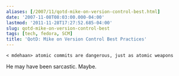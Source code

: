 ```yaml
---
aliases: [/2007/11/qotd-mike-on-version-control-best.html]
date: '2007-11-08T08:03:00.000-04:00'
lastmod: '2011-11-28T17:27:52.685-04:00'
slug: qotd-mike-on-version-control-best
tags: [tech, fedora, SCM]
title: 'QotD: Mike on Version Control Best Practices'
---
```


`< mdehaan> atomic commits are dangerous, just as atomic weapons`  
  
He may have been sarcastic. Maybe.

